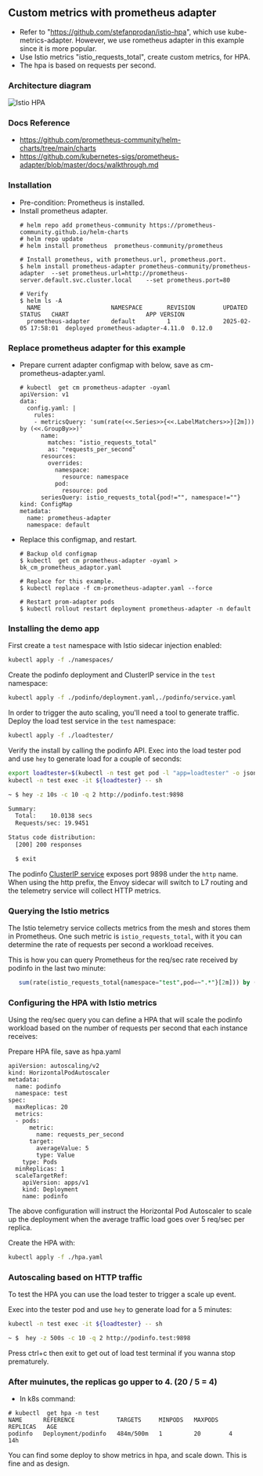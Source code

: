 ## Custom metrics with prometheus adapter
- Refer to "https://github.com/stefanprodan/istio-hpa", which use kube-metrics-adapter. However, we use rometheus adapter in this example since it is more popular.
- Use Istio metrics "istio_requests_total", create custom metrics, for HPA.
- The hpa is based on requests per second.

### Architecture diagram
![Istio HPA](https://raw.githubusercontent.com/stefanprodan/istio-hpa/master/diagrams/istio-hpa-overview.png)

### Docs Reference
- https://github.com/prometheus-community/helm-charts/tree/main/charts
- https://github.com/kubernetes-sigs/prometheus-adapter/blob/master/docs/walkthrough.md

### Installation
- Pre-condition: Prometheus is installed.
- Install prometheus adapter. 
  ```
  # helm repo add prometheus-community https://prometheus-community.github.io/helm-charts
  # helm repo update
  # helm install prometheus  prometheus-community/prometheus
  
  # Install prometheus, with prometheus.url, prometheus.port.
  $ helm install prometheus-adapter prometheus-community/prometheus-adapter  --set prometheus.url=http://prometheus-server.default.svc.cluster.local    --set prometheus.port=80

  # Verify 
  $ helm ls -A
    NAME                    NAMESPACE       REVISION        UPDATED              STATUS   CHART                      APP VERSION
    prometheus-adapter      default         1               2025-02-05 17:58:01  deployed prometheus-adapter-4.11.0  0.12.0 
  ```

### Replace prometheus adapter for this example
- Prepare current adapter configmap with below, save as cm-prometheus-adapter.yaml.
  ```
  # kubectl  get cm prometheus-adapter -oyaml
  apiVersion: v1
  data:
    config.yaml: |
      rules:
      - metricsQuery: 'sum(rate(<<.Series>>{<<.LabelMatchers>>}[2m])) by (<<.GroupBy>>)'
        name:
          matches: "istio_requests_total"
          as: "requests_per_second"
        resources:
          overrides:
            namespace:
              resource: namespace
            pod:
              resource: pod
        seriesQuery: istio_requests_total{pod!="", namespace!=""}
  kind: ConfigMap
  metadata:
    name: prometheus-adapter
    namespace: default
  ```

- Replace this configmap, and restart.
  ```
  # Backup old configmap
  $ kubectl  get cm prometheus-adapter -oyaml > bk_cm_prometheus_adaptor.yaml
  
  # Replace for this example.
  $ kubectl replace -f cm-prometheus-adapter.yaml --force  

  # Restart prom-adapter pods
  $ kubectl rollout restart deployment prometheus-adapter -n default
  ```


### Installing the demo app
 
First create a `test` namespace with Istio sidecar injection enabled:

```bash
kubectl apply -f ./namespaces/
```

Create the podinfo deployment and ClusterIP service in the `test` namespace:

```bash
kubectl apply -f ./podinfo/deployment.yaml,./podinfo/service.yaml
```

In order to trigger the auto scaling, you'll need a tool to generate traffic.
Deploy the load test service in the `test` namespace:

```bash
kubectl apply -f ./loadtester/
```

Verify the install by calling the podinfo API.
Exec into the load tester pod and use `hey` to generate load for a couple of seconds:

```bash
export loadtester=$(kubectl -n test get pod -l "app=loadtester" -o jsonpath='{.items[0].metadata.name}')
kubectl -n test exec -it ${loadtester} -- sh

~ $ hey -z 10s -c 10 -q 2 http://podinfo.test:9898

Summary:
  Total:	10.0138 secs
  Requests/sec:	19.9451

Status code distribution:
  [200]	200 responses

  $ exit
```

The podinfo [ClusterIP service](https://github.com/stefanprodan/istio-hpa/blob/master/podinfo/service.yaml)
exposes port 9898 under the `http` name. When using the http prefix, the Envoy sidecar will
switch to L7 routing and the telemetry service will collect HTTP metrics.

### Querying the Istio metrics

The Istio telemetry service collects metrics from the mesh and stores them in Prometheus. One such metric is
`istio_requests_total`, with it you can determine the rate of requests per second a workload receives.

This is how you can query Prometheus for the req/sec rate received by podinfo in the last two minute:

```sql
   sum(rate(istio_requests_total{namespace="test",pod=~".*"}[2m])) by (namespace, pod)
```


### Configuring the HPA with Istio metrics

Using the req/sec query you can define a HPA that will scale the podinfo workload based on the number of requests
per second that each instance receives:

Prepare HPA file, save as hpa.yaml
```
apiVersion: autoscaling/v2
kind: HorizontalPodAutoscaler
metadata:
  name: podinfo
  namespace: test
spec:
  maxReplicas: 20
  metrics:
  - pods:
      metric:
        name: requests_per_second 
      target:
        averageValue: 5
        type: Value
    type: Pods
  minReplicas: 1
  scaleTargetRef:
    apiVersion: apps/v1
    kind: Deployment
    name: podinfo
```
 

The above configuration will instruct the Horizontal Pod Autoscaler to scale up the deployment when the average traffic
load goes over 5 req/sec per replica.

Create the HPA with:

```bash
kubectl apply -f ./hpa.yaml
```


### Autoscaling based on HTTP traffic

To test the HPA you can use the load tester to trigger a scale up event.

Exec into the tester pod and use `hey` to generate load for a 5 minutes:

```bash
kubectl -n test exec -it ${loadtester} -- sh

~ $  hey -z 500s -c 10 -q 2 http://podinfo.test:9898
```
Press ctrl+c then exit to get out of load test terminal if you wanna stop prematurely.
 

### After muinutes, the replicas go upper to 4.  (20 / 5 = 4)
- In k8s command:
```
# kubectl  get hpa -n test
NAME      REFERENCE            TARGETS     MINPODS   MAXPODS   REPLICAS   AGE
podinfo   Deployment/podinfo   484m/500m   1         20        4          14h
```
 

You can find some deploy to show metrics in hpa, and scale down. This is fine and as design.
 
